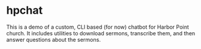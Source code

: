 # hpchat
This is a demo of a custom, CLI based (for now) chatbot for Harbor Point church. It includes utilities to download sermons, transcribe them, and then answer questions about the sermons.
